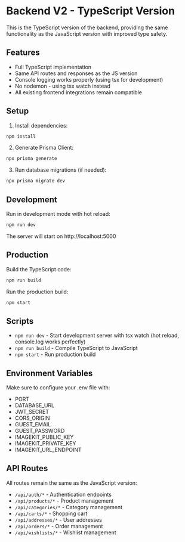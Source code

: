 # Backend V2 - TypeScript Version

This is the TypeScript version of the backend, providing the same functionality as the JavaScript version with improved type safety.

## Features

- Full TypeScript implementation
- Same API routes and responses as the JS version
- Console logging works properly (using tsx for development)
- No nodemon - using tsx watch instead
- All existing frontend integrations remain compatible

## Setup

1. Install dependencies:
```bash
npm install
```

2. Generate Prisma Client:
```bash
npx prisma generate
```

3. Run database migrations (if needed):
```bash
npx prisma migrate dev
```

## Development

Run in development mode with hot reload:
```bash
npm run dev
```

The server will start on http://localhost:5000

## Production

Build the TypeScript code:
```bash
npm run build
```

Run the production build:
```bash
npm start
```

## Scripts

- `npm run dev` - Start development server with tsx watch (hot reload, console.log works perfectly)
- `npm run build` - Compile TypeScript to JavaScript
- `npm start` - Run production build

## Environment Variables

Make sure to configure your .env file with:
- PORT
- DATABASE_URL
- JWT_SECRET
- CORS_ORIGIN
- GUEST_EMAIL
- GUEST_PASSWORD
- IMAGEKIT_PUBLIC_KEY
- IMAGEKIT_PRIVATE_KEY
- IMAGEKIT_URL_ENDPOINT

## API Routes

All routes remain the same as the JavaScript version:
- `/api/auth/*` - Authentication endpoints
- `/api/products/*` - Product management
- `/api/categories/*` - Category management
- `/api/carts/*` - Shopping cart
- `/api/addresses/*` - User addresses
- `/api/orders/*` - Order management
- `/api/wishlists/*` - Wishlist management
